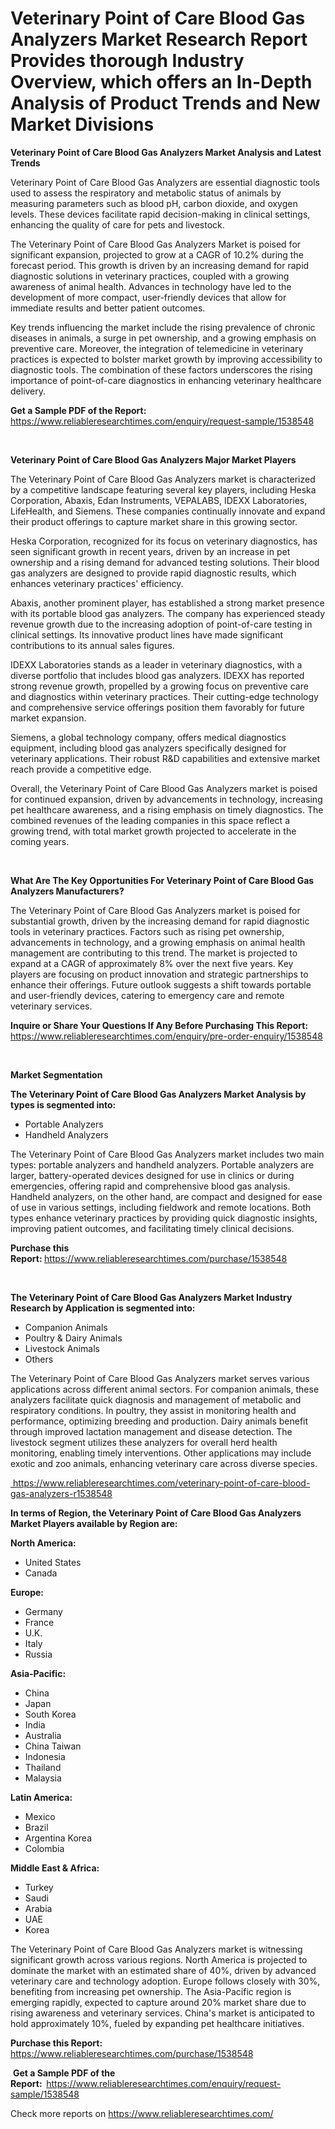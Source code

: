 <p><h1>Veterinary Point of Care Blood Gas Analyzers Market Research Report Provides thorough Industry Overview, which offers an In-Depth Analysis of Product Trends and New Market Divisions</h1></p><p><strong>Veterinary Point of Care Blood Gas Analyzers Market Analysis and Latest Trends</strong></p>
<p><p>Veterinary Point of Care Blood Gas Analyzers are essential diagnostic tools used to assess the respiratory and metabolic status of animals by measuring parameters such as blood pH, carbon dioxide, and oxygen levels. These devices facilitate rapid decision-making in clinical settings, enhancing the quality of care for pets and livestock.</p><p>The Veterinary Point of Care Blood Gas Analyzers Market is poised for significant expansion, projected to grow at a CAGR of 10.2% during the forecast period. This growth is driven by an increasing demand for rapid diagnostic solutions in veterinary practices, coupled with a growing awareness of animal health. Advances in technology have led to the development of more compact, user-friendly devices that allow for immediate results and better patient outcomes.</p><p>Key trends influencing the market include the rising prevalence of chronic diseases in animals, a surge in pet ownership, and a growing emphasis on preventive care. Moreover, the integration of telemedicine in veterinary practices is expected to bolster market growth by improving accessibility to diagnostic tools. The combination of these factors underscores the rising importance of point-of-care diagnostics in enhancing veterinary healthcare delivery.</p></p>
<p><strong>Get a Sample PDF of the Report:&nbsp;</strong> <a href="https://www.reliableresearchtimes.com/enquiry/request-sample/1538548?utm_campaign=3011&utm_medium=2&utm_source=Github&utm_content=ia&utm_term=03032025&utm_id=veterinary-point-of-care-blood-gas-analyzers">https://www.reliableresearchtimes.com/enquiry/request-sample/1538548</a></p>
<p>&nbsp;</p>
<p><strong>Veterinary Point of Care Blood Gas Analyzers Major Market Players</strong></p>
<p><p>The Veterinary Point of Care Blood Gas Analyzers market is characterized by a competitive landscape featuring several key players, including Heska Corporation, Abaxis, Edan Instruments, VEPALABS, IDEXX Laboratories, LifeHealth, and Siemens. These companies continually innovate and expand their product offerings to capture market share in this growing sector.</p><p>Heska Corporation, recognized for its focus on veterinary diagnostics, has seen significant growth in recent years, driven by an increase in pet ownership and a rising demand for advanced testing solutions. Their blood gas analyzers are designed to provide rapid diagnostic results, which enhances veterinary practices' efficiency.</p><p>Abaxis, another prominent player, has established a strong market presence with its portable blood gas analyzers. The company has experienced steady revenue growth due to the increasing adoption of point-of-care testing in clinical settings. Its innovative product lines have made significant contributions to its annual sales figures.</p><p>IDEXX Laboratories stands as a leader in veterinary diagnostics, with a diverse portfolio that includes blood gas analyzers. IDEXX has reported strong revenue growth, propelled by a growing focus on preventive care and diagnostics within veterinary practices. Their cutting-edge technology and comprehensive service offerings position them favorably for future market expansion.</p><p>Siemens, a global technology company, offers medical diagnostics equipment, including blood gas analyzers specifically designed for veterinary applications. Their robust R&D capabilities and extensive market reach provide a competitive edge. </p><p>Overall, the Veterinary Point of Care Blood Gas Analyzers market is poised for continued expansion, driven by advancements in technology, increasing pet healthcare awareness, and a rising emphasis on timely diagnostics. The combined revenues of the leading companies in this space reflect a growing trend, with total market growth projected to accelerate in the coming years.</p></p>
<p>&nbsp;</p>
<p><strong>What Are The Key Opportunities For Veterinary Point of Care Blood Gas Analyzers Manufacturers?</strong></p>
<p><p>The Veterinary Point of Care Blood Gas Analyzers market is poised for substantial growth, driven by the increasing demand for rapid diagnostic tools in veterinary practices. Factors such as rising pet ownership, advancements in technology, and a growing emphasis on animal health management are contributing to this trend. The market is projected to expand at a CAGR of approximately 8% over the next five years. Key players are focusing on product innovation and strategic partnerships to enhance their offerings. Future outlook suggests a shift towards portable and user-friendly devices, catering to emergency care and remote veterinary services.</p></p>
<p><strong>Inquire or Share Your Questions If Any Before Purchasing This Report:</strong> <a href="https://www.reliableresearchtimes.com/enquiry/pre-order-enquiry/1538548?utm_campaign=3011&utm_medium=2&utm_source=Github&utm_content=ia&utm_term=03032025&utm_id=veterinary-point-of-care-blood-gas-analyzers">https://www.reliableresearchtimes.com/enquiry/pre-order-enquiry/1538548</a></p>
<p>&nbsp;</p>
<p><strong>Market Segmentation</strong></p>
<p><strong>The Veterinary Point of Care Blood Gas Analyzers Market Analysis by types is segmented into:</strong></p>
<p><ul><li>Portable Analyzers</li><li>Handheld Analyzers</li></ul></p>
<p><p>The Veterinary Point of Care Blood Gas Analyzers market includes two main types: portable analyzers and handheld analyzers. Portable analyzers are larger, battery-operated devices designed for use in clinics or during emergencies, offering rapid and comprehensive blood gas analysis. Handheld analyzers, on the other hand, are compact and designed for ease of use in various settings, including fieldwork and remote locations. Both types enhance veterinary practices by providing quick diagnostic insights, improving patient outcomes, and facilitating timely clinical decisions.</p></p>
<p><strong>Purchase this Report:&nbsp;</strong><a href="https://www.reliableresearchtimes.com/purchase/1538548?utm_campaign=3011&utm_medium=2&utm_source=Github&utm_content=ia&utm_term=03032025&utm_id=veterinary-point-of-care-blood-gas-analyzers">https://www.reliableresearchtimes.com/purchase/1538548</a></p>
<p>&nbsp;</p>
<p><strong>The Veterinary Point of Care Blood Gas Analyzers Market Industry Research by Application is segmented into:</strong></p>
<p><ul><li>Companion Animals</li><li>Poultry & Dairy Animals</li><li>Livestock Animals</li><li>Others</li></ul></p>
<p><p>The Veterinary Point of Care Blood Gas Analyzers market serves various applications across different animal sectors. For companion animals, these analyzers facilitate quick diagnosis and management of metabolic and respiratory conditions. In poultry, they assist in monitoring health and performance, optimizing breeding and production. Dairy animals benefit through improved lactation management and disease detection. The livestock segment utilizes these analyzers for overall herd health monitoring, enabling timely interventions. Other applications may include exotic and zoo animals, enhancing veterinary care across diverse species.</p></p>
<p><a href="https://www.reliableresearchtimes.com/veterinary-point-of-care-blood-gas-analyzers-r1538548?utm_campaign=3011&utm_medium=2&utm_source=Github&utm_content=ia&utm_term=03032025&utm_id=veterinary-point-of-care-blood-gas-analyzers">&nbsp;https://www.reliableresearchtimes.com/veterinary-point-of-care-blood-gas-analyzers-r1538548</a></p>
<p><strong>In terms of Region, the Veterinary Point of Care Blood Gas Analyzers Market Players available by Region are:</strong></p>
<p>
    <p> <strong> North America: </strong>
        <ul>
            <li>United States</li>
            <li>Canada</li>
        </ul>
        </p> 
    <p> <strong> Europe: </strong>
        <ul>
            <li>Germany</li>
            <li>France</li>
            <li>U.K.</li>
            <li>Italy</li>
            <li>Russia</li>
        </ul>
        </p> 
    <p> <strong> Asia-Pacific: </strong>
        <ul>
            <li>China</li>
            <li>Japan</li>
            <li>South Korea</li>
            <li>India</li>
            <li>Australia</li>
            <li>China Taiwan</li>
            <li>Indonesia</li>
            <li>Thailand</li>
            <li>Malaysia</li>
        </ul>
        </p> 
    <p> <strong> Latin America: </strong>
        <ul>
            <li>Mexico</li>
            <li>Brazil</li>
            <li>Argentina Korea</li>
            <li>Colombia</li>
        </ul>
        </p> 
    <p> <strong> Middle East & Africa: </strong>
        <ul>
            <li>Turkey</li>
            <li>Saudi</li>
            <li>Arabia</li>
            <li>UAE</li>
            <li>Korea</li>
        </ul>
    </p>
    </p>
<p><p>The Veterinary Point of Care Blood Gas Analyzers market is witnessing significant growth across various regions. North America is projected to dominate the market with an estimated share of 40%, driven by advanced veterinary care and technology adoption. Europe follows closely with 30%, benefiting from increasing pet ownership. The Asia-Pacific region is emerging rapidly, expected to capture around 20% market share due to rising awareness and veterinary services. China's market is anticipated to hold approximately 10%, fueled by expanding pet healthcare initiatives.</p></p>
<p><strong>Purchase this Report: </strong><a href="https://www.reliableresearchtimes.com/purchase/1538548?utm_campaign=3011&utm_medium=2&utm_source=Github&utm_content=ia&utm_term=03032025&utm_id=veterinary-point-of-care-blood-gas-analyzers">https://www.reliableresearchtimes.com/purchase/1538548</a></p>
<p>&nbsp;<strong>Get a Sample PDF of the Report:&nbsp;&nbsp;</strong><a href="https://www.reliableresearchtimes.com/enquiry/request-sample/1538548?utm_campaign=3011&utm_medium=2&utm_source=Github&utm_content=ia&utm_term=03032025&utm_id=veterinary-point-of-care-blood-gas-analyzers">https://www.reliableresearchtimes.com/enquiry/request-sample/1538548</a></p>
<p><strong></strong></p>
<p>Check more reports on <a href="https://www.reliableresearchtimes.com/?utm_campaign=3011&utm_medium=2&utm_source=Github&utm_content=ia&utm_term=03032025&utm_id=veterinary-point-of-care-blood-gas-analyzers">https://www.reliableresearchtimes.com/</a></p>